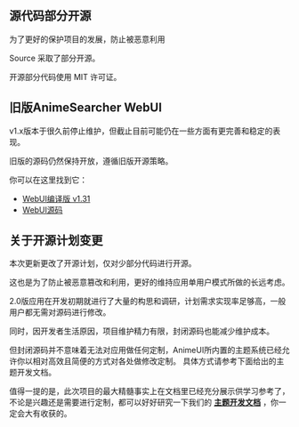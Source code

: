 

## 源代码部分开源

为了更好的保护项目的发展，防止被恶意利用

Source 采取了部分开源。

开源部分代码使用 MIT 许可证。


## 旧版AnimeSearcher WebUI

v1.x版本于很久前停止维护，但截止目前可能仍在一些方面有更完善和稳定的表现。

旧版的源码仍然保持开放，遵循旧版开源策略。

你可以在这里找到它：
- [WebUI编译版 v1.31](https://github.com/zaxtyson/AnimeSearcher/tree/4e32cbe7233eb26957040b66b9cdaecc95d9e154)
- [WebUI源码](https://github.com/lozyue/AnimeSearcherUI/tree/master)


## 关于开源计划变更

本次更新更改了开源计划，仅对少部分代码进行开源。

这也是为了防止被恶意篡改和利用，更好的维持应用单用户模式所做的长远考虑。

2.0版应用在开发初期就进行了大量的构思和调研，计划需求实现率足够高，一般用户都无需对源码进行修改。

同时，因开发者生活原因，项目维护精力有限，封闭源码也能减少维护成本。

但封闭源码并不意味着无法对应用做任何定制，AnimeUI所内置的主题系统已经允许你以相对高效且简便的方式对各处做修改定制。
具体方式请参考下面给出的主题开发文档。

值得一提的是，此次项目的最大精髓事实上在文档里已经充分展示供学习参考了，
不论是兴趣还是需要进行定制，都可以好好研究一下我们的 
**[主题开发文档](https://lozyue.github.io/AnimeSearcherUI/)** ，你一定会大有收获的。 

